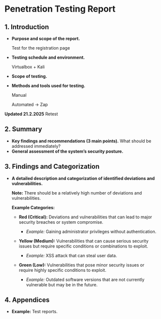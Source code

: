 # Penetration Testing Report

## 1. Introduction

- **Purpose and scope of the report.**

   Test for the registration page

- **Testing schedule and environment.**

    Virtualbox + Kali
    
- **Scope of testing.**
- **Methods and tools used for testing.**

    Manual

    Automated -> Zap

**Updated 21.2.2025**
Retest
## 2. Summary

- **Key findings and recommendations (3 main points).** What should be addressed immediately?
- **General assessment of the system’s security posture.**

## 3. Findings and Categorization

- **A detailed description and categorization of identified deviations and vulnerabilities.**
  
  **Note:** There should be a relatively high number of deviations and vulnerabilities.

  **Example Categories:**

  - **Red (Critical):** Deviations and vulnerabilities that can lead to major security breaches or system compromise.
    - *Example:* Gaining administrator privileges without authentication.

  - **Yellow (Medium):** Vulnerabilities that can cause serious security issues but require specific conditions or combinations to exploit.
    - *Example:* XSS attack that can steal user data.

  - **Green (Low):** Vulnerabilities that pose minor security issues or require highly specific conditions to exploit.
    - *Example:* Outdated software versions that are not currently vulnerable but may be in the future.

## 4. Appendices

- **Example:** Test reports.
